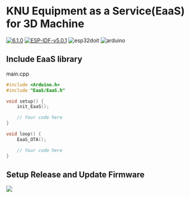 # KNU Equipment as a Service(EaaS) for 3D Machine

[![6.1.0](https://img.shields.io/badge/platform-espressif32%406.1.0-green)](https://github.com/platformio/platform-espressif32/releases/tag/v6.1.0)
[![ESP-IDF-v5.0.1](https://img.shields.io/badge/ESP--IDF-v5.0.1-blue)](https://docs.espressif.com/projects/esp-idf/en/v5.0.1/esp32/index.html)
![esp32doit](https://img.shields.io/badge/board-esp32doit--devkit--v1-lightgrey)
![arduino](https://img.shields.io/badge/framework-arduino-blue)

## Include EaaS library

main.cpp
```cpp
#include <Arduino.h>
#include "EaaS/EaaS.h"

void setup() {
    init_EaaS();

    // Your code here
}

void loop() {
    EaaS_OTA();

    // Your code here
}
```

## Setup Release and Update Firmware
<img src="https://github.com/111KNUIM-EaaS/3D-machine/releases/download/v0.0.0/2023-04-29.16.png" />
